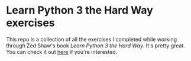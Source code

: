 # Learn Python 3 the Hard Way exercises  

This repo is a collection of all the exercises I completed while working through Zed Shaw's book _Learn Python 3 the Hard Way_. It's pretty great. You can check it out [here](https://learnpythonthehardway.org/python3/) if you're interested.
